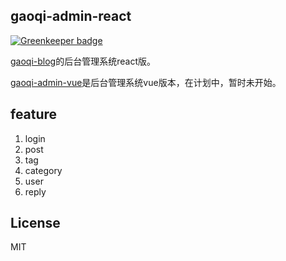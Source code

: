 ## gaoqi-admin-react

[![Greenkeeper badge](https://badges.greenkeeper.io/gaoqixhb/gaoqi-admin-react.svg)](https://greenkeeper.io/)

[gaoqi-blog](https://github.com/luoyjx/gaoqi-blog)的后台管理系统react版。

[gaoqi-admin-vue](https://github.com/gaoqixhb/gaoqi-admin-vue)是后台管理系统vue版本，在计划中，暂时未开始。

## feature

1. login
1. post
1. tag
1. category
1. user
1. reply

## License

MIT
